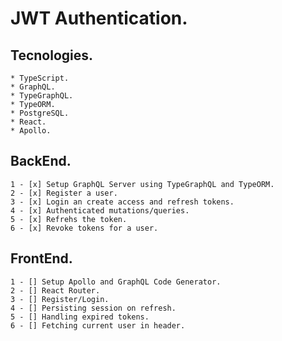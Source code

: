 # JWT Authentication.

## Tecnologies.

    * TypeScript.
    * GraphQL.
    * TypeGraphQL.
    * TypeORM.
    * PostgreSQL.
    * React.
    * Apollo.

## BackEnd.

    1 - [x] Setup GraphQL Server using TypeGraphQL and TypeORM.
    2 - [x] Register a user.
    3 - [x] Login an create access and refresh tokens.
    4 - [x] Authenticated mutations/queries.
    5 - [x] Refrehs the token.
    6 - [x] Revoke tokens for a user.

## FrontEnd.

    1 - [] Setup Apollo and GraphQL Code Generator.
    2 - [] React Router.
    3 - [] Register/Login.
    4 - [] Persisting session on refresh.
    5 - [] Handling expired tokens.
    6 - [] Fetching current user in header.
